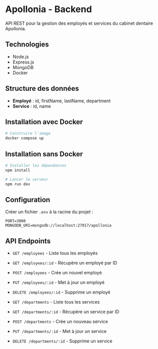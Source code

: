 # Apollonia - Backend

API REST pour la gestion des employés et services du cabinet dentaire Apollonia.

## Technologies

- Node.js
- Express.js
- MongoDB
- Docker

## Structure des données

- **Employé** : id, firstName, lastName, department
- **Service** : id, name

## Installation avec Docker

```bash
# Construire l'image
docker compose up
```

## Installation sans Docker

```bash
# Installer les dépendances
npm install

# Lancer le serveur
npm run dev
```

## Configuration

Créer un fichier `.env` à la racine du projet :

```
PORT=3000
MONGODB_URI=mongodb://localhost:27017/apollonia
```

## API Endpoints

- `GET /employees` - Liste tous les employés
- `GET /employees/:id` - Récupère un employé par ID
- `POST /employees` - Crée un nouvel employé
- `PUT /employees/:id` - Met à jour un employé
- `DELETE /employees/:id` - Supprime un employé

- `GET /departments` - Liste tous les services
- `GET /departments/:id` - Récupère un service par ID
- `POST /departments` - Crée un nouveau service
- `PUT /departments/:id` - Met à jour un service
- `DELETE /departments/:id` - Supprime un service
